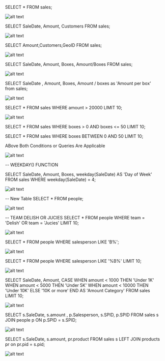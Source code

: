 SELECT * FROM sales;



![alt text](image-3.png)

SELECT SaleDate, Amount, Customers FROM sales;

![alt text](image-1.png)

SELECT Amount,Customers,GeoID FROM sales;

![alt text](image-2.png)

SELECT SaleDate, Amount, Boxes, Amount/Boxes FROM sales;

![alt text](image-4.png)


SELECT SaleDate , Amount, Boxes, Amount / boxes as 'Amount per box' from sales;

![alt text](image-5.png)


SELECT * FROM sales
WHERE amount > 20000 LIMIT 10;

![alt text](image-6.png)


SELECT * FROM sales
WHERE boxes > 0 AND boxes <= 50 LIMIT 10;

SELECT * FROM sales 
WHERE boxes BETWEEN 0 AND 50 LIMIT 10;

ABove Both Conditions or Queries Are Applicable 

![alt text](image-7.png)

-- WEEKDAY() FUNCTION

SELECT SaleDate, Amount, Boxes, weekday(SaleDate) AS 'Day of Week'
FROM sales  WHERE weekday(SaleDate) = 4;


![alt text](image-8.png)


-- New Table
SELECT * FROM people;

![alt text](image-9.png)

-- TEAM DELISH OR JUCIES
SELECT * FROM people
WHERE team = 'Delish' OR team = 'Jucies' LIMIT 10;

![alt text](image-10.png)

SELECT * FROM people 
WHERE salesperson LIKE 'B%';

![alt text](image-11.png)

SELECT * FROM people 
WHERE salesperson LIKE '%B%' LIMIT 10;

![alt text](image-12.png)

SELECT SaleDate, Amount, 
		CASE	WHEN amount < 1000 THEN 'Under 1K'
				WHEN amount < 5000 THEN 'Under 5K'
				WHEN amount < 10000 THEN 'Under 10K'
			ELSE '10K or more'
		END AS 'Amount Category'
FROM sales LIMIT 10;

![alt text](image-13.png)

SELECT s.SaleDate, s.amount , p.Salesperson, s.SPID, p.SPID
FROM sales s JOIN people p ON p.SPID = s.SPID;

![alt text](image-14.png)

SELECT s.SaleDate, s.amount, pr.product
FROM sales s
LEFT JOIN products pr on pr.pid  = s.pid;

![alt text](image-15.png)